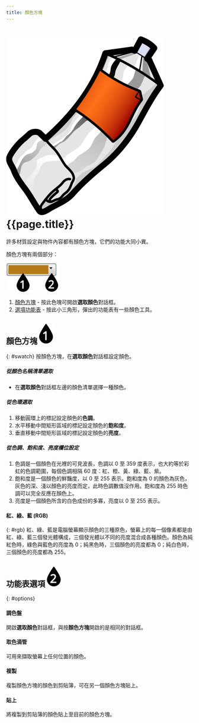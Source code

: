```yaml
---
title: 顏色方塊
---
```


# ![images/paint.svg](images/paint.svg) {{page.title}}
許多材質設定與物件內容都有顏色方塊，它們的功能大同小異。


顏色方塊有兩個部分：

![images/colorswatch-002.svg](images/colorswatch-002.svg)

1. [顏色方塊](#swatch) - 按此色塊可開啟**選取顏色**對話框。
1. [選項功能表](#options) - 按此小三角形，彈出的功能表有一些顏色工具。

## 顏色方塊 ![images/callout-1-vertical.svg](images/callout-1-vertical.svg)
{: #swatch}
按顏色方塊，在**選取顏色**對話框設定顏色。

##### 從**顏色名稱**清單選取
* 在**選取顏色**對話框左邊的顏色清單選擇一種顏色。

##### 從**色環**選取
1. 移動圓環上的標記設定顏色的**色調**。
1. 水平移動中間矩形區域的標記設定顏色的**飽和度**。
1. 垂直移動中間矩形區域的標記設定顏色的**亮度**。

##### 從色調、飽和度、亮度欄位設定
1. 色調是一個顏色在光裡的可見波長，色調以 0 至 359 度表示，也大約等於彩虹的色調範圍，每個色調相隔 60 度：紅、橙、黃、綠、藍、紫。
1. 飽和度是一個顏色的鮮豔度，以 0 至 255 表示。飽和度為 0 的顏色為灰色，灰色的深、淺以顏色的亮度而定，此時色調數值沒作用。飽和度為 255 時色調可以完全反應在顏色上。
1. 亮度是一個顏色所含的白色成份的多寡，亮度以 0 至 255 表示。

#### 紅、綠、藍 (RGB)
{: #rgb}
紅、綠、藍是電腦螢幕顯示顏色的三種原色，螢幕上的每一個像素都是由紅、綠、藍三個發光體構成，三個發光體以不同的亮度混合成各種顏色。顏色為純紅色時，綠色與藍色的亮度為 0；純黑色時，三個顏色的亮度都為 0；純白色時，三個顏色的亮度都為 255。

## 功能表選項 ![images/callout-2-vertical.svg](images/callout-2-vertical.svg)
{: #options}

#### 調色盤
開啟**選取顏色**對話框，與按**顏色方塊**開啟的是相同的對話框。

#### 取色滴管
可用來擷取螢幕上任何位置的顏色。

#### 複製
複製顏色方塊的顏色到剪貼簿，可在另一個顏色方塊貼上。

#### 貼上
將複製到剪貼簿的顏色貼上至目前的顏色方塊。
